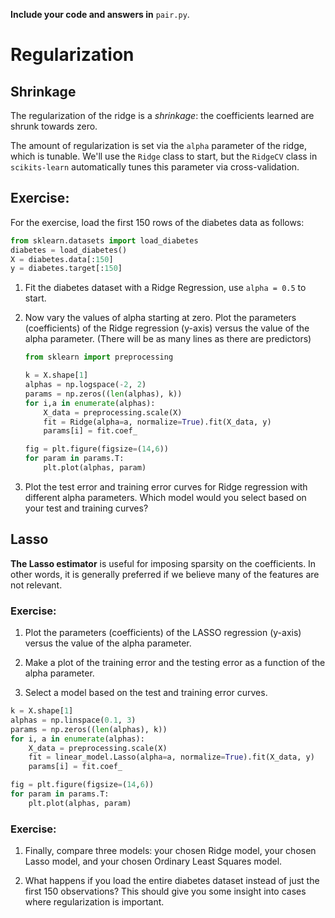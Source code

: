 **Include your code and answers in** `pair.py`.

# Regularization

## Shrinkage

The regularization of the ridge is a *shrinkage*: the coefficients learned are shrunk towards zero.

The amount of regularization is set via the `alpha` parameter of the ridge,
which is tunable. We'll use the `Ridge` class to start, but the `RidgeCV` class
in `scikits-learn` automatically tunes this parameter via cross-validation.

## Exercise:
For the exercise, load the first 150 rows of the diabetes data as follows:

```python
from sklearn.datasets import load_diabetes
diabetes = load_diabetes()
X = diabetes.data[:150]
y = diabetes.target[:150]
```

1. Fit the diabetes dataset with a Ridge Regression, use `alpha = 0.5` to start.

2. Now vary the values of alpha starting at zero. Plot the parameters (coefficients) of the Ridge regression (y-axis) versus the value of the alpha parameter. (There will be as many lines as there are predictors)

    ```python
    from sklearn import preprocessing
    
    k = X.shape[1]
    alphas = np.logspace(-2, 2)
    params = np.zeros((len(alphas), k))
    for i,a in enumerate(alphas):
        X_data = preprocessing.scale(X)
        fit = Ridge(alpha=a, normalize=True).fit(X_data, y)
        params[i] = fit.coef_

    fig = plt.figure(figsize=(14,6))
    for param in params.T:
        plt.plot(alphas, param)
    ```

3. Plot the test error and training error curves for Ridge regression with different alpha parameters.
   Which model would you select based on your test and training curves?



## Lasso

**The Lasso estimator** is useful for imposing sparsity on the coefficients. In
other words, it is generally preferred if we believe many of the features are
not relevant.

### Exercise:

1. Plot the parameters (coefficients) of the LASSO regression (y-axis) versus the value of the alpha parameter.

2. Make a plot of the training error and the testing error as a function of the alpha parameter.

3. Select a model based on the test and training error curves.


```python
k = X.shape[1]
alphas = np.linspace(0.1, 3)
params = np.zeros((len(alphas), k))
for i, a in enumerate(alphas):
    X_data = preprocessing.scale(X)
    fit = linear_model.Lasso(alpha=a, normalize=True).fit(X_data, y)
    params[i] = fit.coef_

fig = plt.figure(figsize=(14,6))
for param in params.T:
    plt.plot(alphas, param)
```


### Exercise:
1. Finally, compare three models:  your chosen Ridge model, your chosen Lasso model, and your chosen Ordinary Least Squares model.

2. What happens if you load the entire diabetes dataset instead of just the first 150 observations? This should give you some insight into cases where regularization is important.
